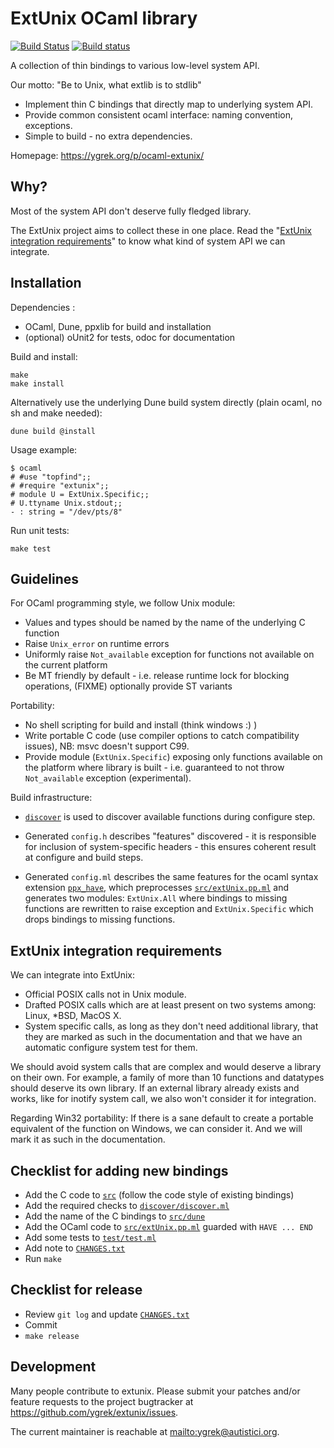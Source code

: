 ExtUnix OCaml library
=====================

[![Build Status](https://travis-ci.org/ygrek/extunix.svg?branch=master)](https://travis-ci.org/ygrek/extunix)
[![Build status](https://ci.appveyor.com/api/projects/status/66fpgc2qol5fu30g?svg=true)](https://ci.appveyor.com/project/ygrek/extunix/branch/master)

A collection of thin bindings to various low-level system API.

Our motto: "Be to Unix, what extlib is to stdlib"

* Implement thin C bindings that directly map to underlying system API.
* Provide common consistent ocaml interface: naming convention, exceptions.
* Simple to build - no extra dependencies.

Homepage: <https://ygrek.org/p/ocaml-extunix/>

Why?
----

Most of the system API don't deserve fully fledged library.

The ExtUnix project aims to collect these in one place. Read the
"[ExtUnix integration requirements](#extunix-integration-requirements)"
to know what kind of system API we can integrate.

Installation
------------

Dependencies :

* OCaml, Dune, ppxlib for build and installation
* (optional) oUnit2 for tests, odoc for documentation

Build and install:

    make
    make install

Alternatively use the underlying Dune build system directly (plain ocaml,
no sh and make needed):

    dune build @install

Usage example:

    $ ocaml
    # #use "topfind";;
    # #require "extunix";;
    # module U = ExtUnix.Specific;;
    # U.ttyname Unix.stdout;;
    - : string = "/dev/pts/8"

Run unit tests:

    make test

Guidelines
----------

For OCaml programming style, we follow Unix module:

* Values and types should be named by the name of the underlying C function
* Raise `Unix_error` on runtime errors
* Uniformly raise `Not_available` exception for functions not available on the
  current platform
* Be MT friendly by default - i.e. release runtime lock for blocking
  operations, (FIXME) optionally provide ST variants

Portability:

* No shell scripting for build and install (think windows :) )
* Write portable C code (use compiler options to catch compatibility issues),
  NB: msvc doesn't support C99.
* Provide module (`ExtUnix.Specific`) exposing only functions available on the
  platform where library is built - i.e. guaranteed to not throw
  `Not_available` exception (experimental).

Build infrastructure:

* [`discover`][] is used to discover available functions during
  configure step.

* Generated `config.h` describes "features" discovered - it is
  responsible for inclusion of system-specific headers - this ensures
  coherent result at configure and build steps.

* Generated `config.ml` describes the same features for the ocaml
  syntax extension [`ppx_have`][], which preprocesses
  [`src/extUnix.pp.ml`][] and generates two modules: `ExtUnix.All`
  where bindings to missing functions are rewritten to raise exception
  and `ExtUnix.Specific` which drops bindings to missing functions.

[`discover`]: discover/discover.ml
[`ppx_have`]: ppx_have/ppx_have.ml
[`src/extUnix.pp.ml`]: src/extUnix.pp.ml

ExtUnix integration requirements
--------------------------------

We can integrate into ExtUnix:

* Official POSIX calls not in Unix module.
* Drafted POSIX calls which are at least present on two systems among:
  Linux, *BSD, MacOS X.
* System specific calls, as long as they don't need additional library,
  that they are marked as such in the documentation and that we have an
  automatic configure system test for them.

We should avoid system calls that are complex and would deserve a library on
their own. For example, a family of more than 10 functions and datatypes should
deserve its own library. If an external library already exists and works, like
for inotify system call, we also won't consider it for integration.

Regarding Win32 portability:
If there is a sane default to create a portable equivalent of the function on
Windows, we can consider it. And we will mark it as such in the documentation.

Checklist for adding new bindings
---------------------------------

* Add the C code to [`src`][] (follow the code style of existing bindings)
* Add the required checks to [`discover/discover.ml`][]
* Add the name of the C bindings to [`src/dune`][]
* Add the OCaml code to [`src/extUnix.pp.ml`][] guarded with `HAVE ... END`
* Add some tests to [`test/test.ml`][]
* Add note to [`CHANGES.txt`][]
* Run `make`

[`src`]: src
[`discover/discover.ml`]: discover/discover.ml
[`src/dune`]: src/dune
[`test/test.ml`]: test/test.ml
[`CHANGES.txt`]: CHANGES.txt

Checklist for release
---------------------

* Review `git log` and update [`CHANGES.txt`][]
* Commit
* `make release`

Development
-----------

Many people contribute to extunix. Please submit your patches and/or feature requests
to the project bugtracker at <https://github.com/ygrek/extunix/issues>.

The current maintainer is reachable at <mailto:ygrek@autistici.org>.
